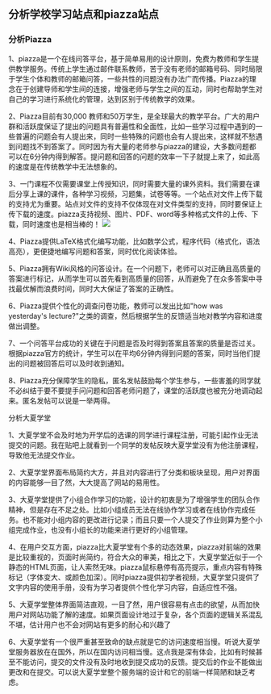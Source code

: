 ## 分析学校学习站点和piazza站点

### 分析Piazza
1、piazza是一个在线问答平台，基于简单易用的设计原则，免费为教师和学生提供教学服务。传统上学生通过邮件联系教师，苦于没有老师的邮箱号码、同时局限于学生个体和教师的邮箱问答，一些共性的问题没有办法广而传播。Piazza的理念在于创建导师和学生间的连接，增强老师与学生之间的互动，同时也帮助学生对自己的学习进行系统化的管理，达到区别于传统教学的效果。

2、Piazza目前有30,000 教师和50万学生，是全球最大的教学平台。广大的用户群和活跃度保证了提出的问题具有普遍性和全面性，比如一些学习过程中遇到的一些普遍的问题会有人提出来，同时一些特殊的问题也会有人提出来，这样就不愁遇到问题找不到答案了。同时因为有大量的老师参与piazza的建设，大多数问题都可以在6分钟内得到解答。提问题和回答的问题的效率一下子就提上来了，如此高的速度是在传统教学中无法想象的。

3、一门课程不仅需要课堂上传授知识，同时需要大量的课外资料。我们需要在课后分享上课的课件，各种学习视频，习题集，试卷等等。一个站点对文件上传下载的支持尤为重要。站点对文件的支持不仅体现在对文件类型的支持，同时要保证上传下载的速度。piazza支持视频、图片、PDF、word等多种格式文件的上传、下载，同时速度也是相当棒的！
 <img src="https://github.com/ECNU-DEIT-2http://www.bing.com/images/search?q=%e5%8d%83%e4%ba%ba%e5%be%92%e6%ad%a5%e8%8a%b1%e6%b5%b7&FORM=ISTRTH&id=EA85780868259B0954E867FB2BC54C775859BCBA&cat=%E4%BB%8A%E6%97%A5%E7%83%AD%E5%9B%BE&lpversion="/>



4、Piazza提供LaTeX格式化编写功能，比如数学公式，程序代码（格式化，语法高亮），更便捷地编写问题和答案，同时优化阅读体验。
 


5、Piazza拥有Wiki风格的问答设计。在一个问题下，老师可以对正确且高质量的答案进行标记，从而学生可以首先看到高质量的回答，从而避免了在众多答案中寻找最优解而浪费时间，同时大大保证了答案的正确性。 



6、Piazza提供个性化的调查问卷功能，教师可以发出比如"how was yesterday's lecture?"之类的调查，然后根据学生的反馈适当地对教学内容和进度做出调整。
 
7、一个问答平台成功的关键在于问题是否及时得到答案且答案的质量是否过关。根据piazza官方的统计，学生可以在平均6分钟内得到问题的答案，同时当他们提出的问题被回答后可以及时收到通知。

8、Piazza充分保障学生的隐私，匿名发帖鼓励每个学生参与，一些害羞的同学就不必纠结于要不要提手问问题和回答老师问题了，课堂的活跃度也被充分地调动起来。匿名发帖可以说是一举两得。

分析大夏学堂

1、大夏学堂不会及时地为开学后的选课的同学进行课程注册，可能引起作业无法提交的问题。我在贴吧上就看到一个同学的发帖反映大夏学堂没有为他注册课程，导致他无法提交作业。
 




2、大夏学堂界面布局简约大方，并且对内容进行了分类和板块呈现，用户对界面的内容能够一目了然，大大提高了网站的易用性。
 

3、大夏学堂提供了小组合作学习的功能，设计的初衷是为了增强学生的团队合作精神，但是存在不足之处。比如小组成员无法在线协作学习或者在线协作完成任务。也不能对小组内容的更改进行记录；而且只要一个人提交了作业则算为整个小组完成作业，也没有小组长的功能来进行更好的小组管理。

4、在用户交互方面，piazza比大夏学堂有个多的动态效果，piazza对前端的效果是比较重视的，页面时尚简约，符合大众的审美，相比之下，大夏学堂近似于一个静态的HTML页面，让人索然无味。piazza鼠标悬停有高亮提示，重点内容有特殊标记（字体变大、或颜色加深）。同时piazza提供初学者视频，大夏学堂只提供了文字内容的使用手册，没有为学习者提供个性化学习内容，自适应性不强。

5、大夏学堂整体界面简洁直观，一目了然，用户很容易有点击的欲望，从而加快用户对网站功能了解的速度。如果页面设计地过于复杂，各个页面的逻辑关系混乱不堪，估计用户也不会对网站有更多的耐心和兴趣了

6、大夏学堂有一个很严重甚至致命的缺点就是它的访问速度相当慢。听说大夏学堂服务器放在在国外，所以在国内访问相当慢。这点我是深有体会，比如有时候甚至不能访问，提交的文件没有及时地收到提交成功的反馈。提交后的作业不能做出更改和在提交。可以说大夏学堂整个服务端的设计和它的前端一样简陋和缺乏考虑。


